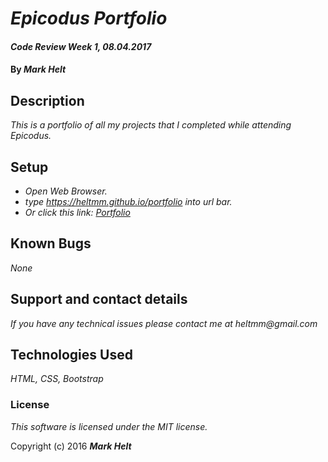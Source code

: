 # _Epicodus Portfolio_

#### _Code Review Week 1, 08.04.2017_

#### By _**Mark Helt**_

## Description

_This is a portfolio of all my projects that I completed while attending Epicodus._

## Setup

* _Open Web Browser._
* _type https://heltmm.github.io/portfolio into url bar._
* _Or click this link: [Portfolio](https://heltmm.github.io/portfolio)_

## Known Bugs

_None_

## Support and contact details

_If you have any technical issues please contact me at_
_heltmm@gmail.com_

## Technologies Used

_HTML, CSS, Bootstrap_

### License

*This software is licensed under the MIT license.*

Copyright (c) 2016 **_Mark Helt_**
